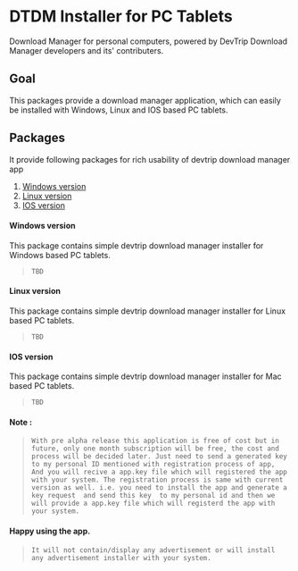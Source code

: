 # DTDM Installer for PC Tablets
Download Manager for personal computers, powered by DevTrip Download Manager developers and its' contributers.

## Goal

This packages provide a download manager application, which can easily be installed with Windows, Linux and IOS based PC tablets.

## Packages 

It provide following packages for rich usability of devtrip download manager app 

1. [Windows version](#windows-version)
2. [Linux version](#linux-version)
3. [IOS version](#ios-version)

#### Windows version

This package contains simple devtrip download manager installer for Windows based PC tablets. 
>`TBD`

#### Linux version

This package contains simple devtrip download manager installer for Linux based PC tablets. 
>`TBD`

#### IOS version

This package contains simple devtrip download manager installer for Mac based PC tablets. 
>`TBD`

#### Note :
>`With pre alpha release this application is free of cost but in future, only one month subscription will be free, the cost and process will be decided later. Just need to send a generated key to my personal ID mentioned with registration process of app, And you will recive a app.key file which will registered the app with your system. The registration process is same with current version as well. i.e. you need to install the app and generate a key request  and send this key  to my personal id and then we will provide a app.key file which will registerd the app with your system.`

#### Happy using the app.

>`It will not contain/display any advertisement or will install any advertisement installer with your system.`
